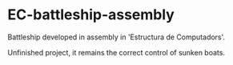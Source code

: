 # EC-battleship-assembly
Battleship developed in assembly in 'Estructura de Computadors'.

Unfinished project, it remains the correct control of sunken boats.
